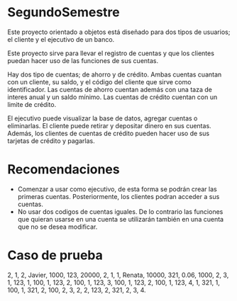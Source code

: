 # SegundoSemestre

Este proyecto orientado a objetos está diseñado para dos tipos de usuarios; el cliente y el ejecutivo de un banco. 

Este proyecto sirve para llevar el registro de cuentas y que los clientes puedan hacer uso de las funciones de sus cuentas.

Hay dos tipo de cuentas; de ahorro y de crédito. Ambas cuentas cuantan con un cliente, su saldo, y el código del cliente que sirve como identificador. Las cuentas de ahorro cuentan además con una taza de interes anual y un saldo mínimo. Las cuentas de crédito cuentan con un limite de crédito. 

El ejecutivo puede visualizar la base de datos, agregar cuentas o eliminarlas. El cliente puede retirar y depositar dinero en sus cuentas. Además, los clientes de cuentas de crédito pueden hacer uso de sus tarjetas de crédito y pagarlas. 

# Recomendaciones

- Comenzar a usar como ejecutivo, de esta forma se podrán crear las primeras cuentas. Posteriormente, los clientes podran acceder a sus cuentas. 
- No usar dos codigos de cuentas iguales. De lo contrario las funciones que quieran usarse en una cuenta se utilizarán también en una cuenta que no se desea modificar. 

# Caso de prueba 
2, 1, 2, Javier, 1000, 123, 20000, 2, 1, 1, Renata, 10000, 321, 0.06, 1000, 2, 3, 1, 123, 1, 100, 1, 123, 2, 100, 1, 123, 3, 100, 1, 123, 2, 100, 1, 123, 4, 1, 321, 1, 100, 1, 321, 2, 100, 2, 3, 2, 2, 123, 2, 321, 2, 3, 4. 
